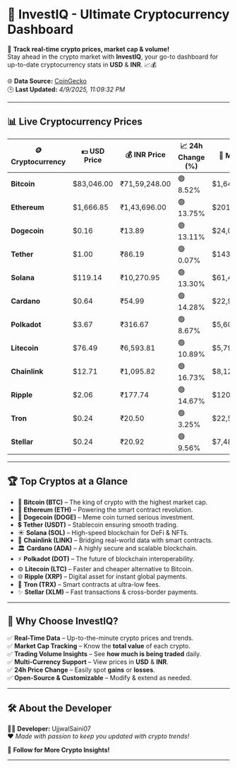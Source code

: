   
# 🚀 **InvestIQ - Ultimate Cryptocurrency Dashboard**  
📢 **Track real-time crypto prices, market cap & volume!**  
Stay ahead in the crypto market with **InvestIQ**, your go-to dashboard for up-to-date cryptocurrency stats in **USD** & **INR**. 📈💰  

🌐 **Data Source:** [CoinGecko](https://www.coingecko.com)  
🕒 **Last Updated:** *4/9/2025, 11:09:32 PM*  

---

## 📊 **Live Cryptocurrency Prices**  

| 🪙 **Cryptocurrency** | 💵 **USD Price** | 💰 **INR Price** | 📈 **24h Change (%)** | 🏦 **Market Cap (USD)** | 🔄 **24h Volume (USD)** |
|----------------------|------------------|------------------|------------------|------------------|------------------|
| **Bitcoin** | $83,046.00 | ₹71,59,248.00 | 🟢 8.52% | $1,648,182,338,800.01 | $87,471,185,864.80 |
| **Ethereum** | $1,666.85 | ₹1,43,696.00 | 🟢 13.75% | $201,493,904,475.15 | $42,768,727,771.03 |
| **Dogecoin** | $0.16 | ₹13.89 | 🟢 13.11% | $24,000,041,051.32 | $2,377,859,995.31 |
| **Tether** | $1.00 | ₹86.19 | 🟢 0.07% | $143,978,360,513.12 | $59,928,870,678.97 |
| **Solana** | $119.14 | ₹10,270.95 | 🟢 13.30% | $61,458,379,035.60 | $8,220,895,706.47 |
| **Cardano** | $0.64 | ₹54.99 | 🟢 14.28% | $22,971,048,712.78 | $1,582,888,119.12 |
| **Polkadot** | $3.67 | ₹316.67 | 🟢 8.67% | $5,602,075,128.87 | $318,501,341.59 |
| **Litecoin** | $76.49 | ₹6,593.81 | 🟢 10.89% | $5,796,538,336.47 | $718,096,012.07 |
| **Chainlink** | $12.71 | ₹1,095.82 | 🟢 16.73% | $8,120,994,118.43 | $951,017,748.43 |
| **Ripple** | $2.06 | ₹177.74 | 🟢 14.67% | $120,349,564,469.49 | $8,282,732,032.19 |
| **Tron** | $0.24 | ₹20.50 | 🟢 3.25% | $22,582,484,155.94 | $982,356,583.39 |
| **Stellar** | $0.24 | ₹20.92 | 🟢 9.56% | $7,481,630,330.18 | $316,434,140.60 |

---

## 🏆 **Top Cryptos at a Glance**  

- 🚀 **Bitcoin (BTC)** – The king of crypto with the highest market cap.  
- 💎 **Ethereum (ETH)** – Powering the smart contract revolution.  
- 🐶 **Dogecoin (DOGE)** – Meme coin turned serious investment.  
- 💲 **Tether (USDT)** – Stablecoin ensuring smooth trading.  
- ☀️ **Solana (SOL)** – High-speed blockchain for DeFi & NFTs.  
- 🔗 **Chainlink (LINK)** – Bridging real-world data with smart contracts.  
- 🏛 **Cardano (ADA)** – A highly secure and scalable blockchain.  
- ⚡ **Polkadot (DOT)** – The future of blockchain interoperability.  
- ⚙️ **Litecoin (LTC)** – Faster and cheaper alternative to Bitcoin.  
- 🌐 **Ripple (XRP)** – Digital asset for instant global payments.  
- 🚀 **Tron (TRX)** – Smart contracts at ultra-low fees.  
- ✨ **Stellar (XLM)** – Fast transactions & cross-border payments.  

---

## 🎯 **Why Choose InvestIQ?**  

✅ **Real-Time Data** – Up-to-the-minute crypto prices and trends.  
✅ **Market Cap Tracking** – Know the **total value** of each crypto.  
✅ **Trading Volume Insights** – See **how much is being traded** daily.  
✅ **Multi-Currency Support** – View prices in **USD** & **INR**.  
✅ **24h Price Change** – Easily spot **gains** or **losses**.  
✅ **Open-Source & Customizable** – Modify & extend as needed.  

---

## 🛠 **About the Developer**  

👨‍💻 **Developer:** UjjwalSaini07  
❤️ *Made with passion to keep you updated with crypto trends!*  

🔗 **Follow for More Crypto Insights!**  

---
